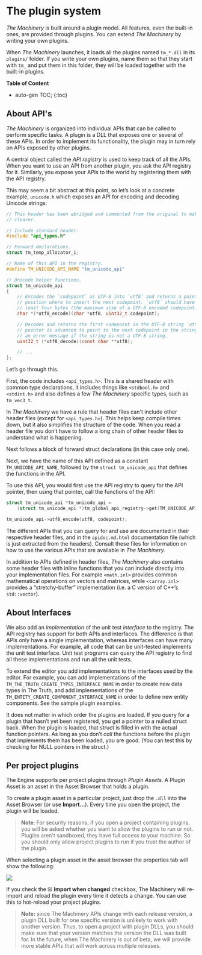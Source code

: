 # The plugin system

*The Machinery* is built around a plugin model. All features, even the built-in ones, are provided through plugins. You can extend *The Machinery* by writing your own plugins.

When *The Machinery* launches, it loads all the plugins named `tm_*.dll` in its `plugins/` folder. If you write your own plugins, name them so that they start with `tm_` and put them in this folder, they will be loaded together with the built-in plugins.

**Table of Content**

* auto-gen TOC;
{:toc}

## About API's

*The Machinery* is organized into individual APIs that can be called to perform specific tasks. A
plugin is a DLL that exposes one or several of these APIs. In order to implement its functionality,
the plugin may in turn rely on APIs exposed by other plugins.

A central object called the *API registry* is used to keep track of all the APIs. When you want to
use an API from another plugin, you ask the API registry for it. Similarly, you expose your APIs to
the world by registering them with the API registry.

This may seem a bit abstract at this point, so let’s look at a concrete example, `unicode.h` which
exposes an API for encoding and decoding Unicode strings:

~~~c
// This header has been abridged and commented from the original to make things
// clearer.

// Include standard header.
#include "api_types.h"

// Forward declarations.
struct tm_temp_allocator_i;

// Name of this API in the registry.
#define TM_UNICODE_API_NAME "tm_unicode_api"

// Unicode helper functions.
struct tm_unicode_api
{
    // Encodes the `codepoint` as UTF-8 into `utf8` and returns a pointer to the
    // position where to insert the next codepoint. `utf8` should have room for at
    // least four bytes (the maximum size of a UTF-8 encoded codepoint).
    char *(*utf8_encode)(char *utf8, uint32_t codepoint);

    // Decodes and returns the first codepoint in the UTF-8 string `utf8`. The string
    // pointer is advanced to point to the next codepoint in the string. Will generate
    // an error message if the string is not a UTF-8 string.
    uint32_t (*utf8_decode)(const char **utf8);

    // ...
};
~~~

Let’s go through this.

First, the code includes `<api_types.h>`. This is a shared header with common type declarations, it
includes things like `<stdbool.h>` and `<stdint.h>` and also defines a few *The Machinery* specific
types, such as `tm_vec3_t`.

In *The Machinery* we have a rule that header files can't include other header files (except
for `<api_types.h>`). This helps keep compile times down, but it also simplifies the structure of the
code. When you read a header file you don’t have to follow a long chain of other header files to understand
what is happening.

Next follows a block of forward struct declarations (in this case only one).

Next, we have the name of this API defined as a constant `TM_UNICODE_API_NAME`, followed by the
`struct tm_unicode_api` that defines the functions in the API.

To use this API, you would first use the API registry to query for the API pointer, then using that
pointer, call the functions of the API:

~~~c
struct tm_unicode_api *tm_unicode_api =
    (struct tm_unicode_api *)tm_global_api_registry->get(TM_UNICODE_API_NAME);

tm_unicode_api->utf8_encode(utf8, codepoint);
~~~

The different APIs that you can query for and use are documented in their respective header files,
and in the `apidoc.md.html` documentation file (which is just extracted from the headers). Consult
these files for information on how to use the various APIs that are available in *The Machinery.*

In addition to APIs defined in header files, *The Machinery* also contains some header files with
inline functions that you can include directly into your implementation files. For example
`<math.inl>` provides common mathematical operations on vectors and matrices, while `<carray.inl>`
provides a “stretchy-buffer” implementation (i.e. a C version of C++’s `std::vector`).

## About Interfaces

We also add an *implementation* of the unit test *interface* to the registry. The API registry has
support for both APIs and interfaces. The difference is that APIs only have a single implementation,
whereas interfaces can have many implementations. For example, all code that can be unit-tested
implements the unit test interface. Unit test programs can query the API registry to find all these
implementations and run all the unit tests.

To extend the editor you add implementations to the interfaces used by the editor. For example, you
can add implementations of the `TM_THE_TRUTH_CREATE_TYPES_INTERFACE_NAME`  in order to create new
data types in The Truth, and add implementations of the `TM_ENTITY_CREATE_COMPONENT_INTERFACE_NAME`
in order to define new entity components. See the sample plugin examples.

It does not matter in which order the plugins are loaded. If you query for a plugin that hasn’t yet
been registered, you get a pointer to a nulled struct back. When the plugin is loaded, that struct
is filled in with the actual function pointers. As long as you don’t *call* the functions before the
plugin that implements them has been loaded, you are good. (You can test this by checking for NULL
pointers in the struct.)

## Per project plugins

The Engine supports per project plugins through *Plugin Assets*. A Plugin Asset is an asset in the
Asset Browser that holds a plugin.

To create a plugin asset in a particular project, just drop the `.dll` into the Asset Browser
(or use **Import...**). Every time you open the project, the plugin will be loaded.

> **Note**: For security reasons, if you open a project containing plugins, you will be asked
> whether you want to allow the plugins to run or not. Plugins aren't sandboxed, they have full
> access to your machine. So you should only allow project plugins to run if you trust the author
> of the plugin.

When selecting a plugin asset in the asset browser the properties tab will show the following:

![](https://ourmachinery.com/images/tutorials/plugin__properties.png)

If you check the ☒ **Import when changed** checkbox, The Machinery will re-import and reload the
plugin every time it detects a change. You can use this to hot-reload your project plugins.

> **Note:** since The Machinery APIs change with each release version, a plugin DLL built for one
> specific version is unlikely to work with another version. Thus, to open a project with plugin
> DLLs, you should make sure that your version matches the version the DLL was built for. In the
> future, when The Machinery is out of beta, we will provide more stable APIs that will work across
> multiple releases.